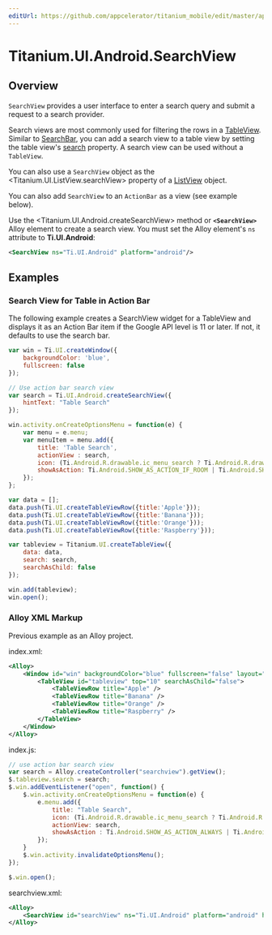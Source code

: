 ```yaml
---
editUrl: https://github.com/appcelerator/titanium_mobile/edit/master/apidoc/Titanium/UI/Android/SearchView.yml
---
```

# Titanium.UI.Android.SearchView

<TypeHeader/>

## Overview

`SearchView` provides a user interface to enter a search query and submit a request to a search provider.

Search views are most commonly used for filtering the rows in a [TableView](Titanium.UI.TableView).
Similar to [SearchBar](Titanium.UI.SearchBar), you can add a search view to a table view by setting the table view's 
[search](Titanium.UI.TableView.search) property. A search view can be used without a `TableView`. 

You can also use a `SearchView` object as the <Titanium.UI.ListView.searchView>
property of a [ListView](Titanium.UI.ListView) object.

You can also add `SearchView` to an `ActionBar` as a view (see example below).

Use the <Titanium.UI.Android.createSearchView> method or **`<SearchView>`** Alloy element to create
a search view. You must set the Alloy element's `ns` attribute to **Ti.UI.Android**:

``` xml
<SearchView ns="Ti.UI.Android" platform="android"/>
```

## Examples

### Search View for Table in Action Bar

The following example creates a SearchView widget for a TableView
and displays it as an Action Bar item if the Google API level is 11 or later.
If not, it defaults to use the search bar.

``` js
var win = Ti.UI.createWindow({
    backgroundColor: 'blue',
    fullscreen: false
});

// Use action bar search view
var search = Ti.UI.Android.createSearchView({
    hintText: "Table Search"
});

win.activity.onCreateOptionsMenu = function(e) {
    var menu = e.menu;
    var menuItem = menu.add({
        title: 'Table Search',
        actionView : search,
        icon: (Ti.Android.R.drawable.ic_menu_search ? Ti.Android.R.drawable.ic_menu_search : "my_search.png"),
        showAsAction: Ti.Android.SHOW_AS_ACTION_IF_ROOM | Ti.Android.SHOW_AS_ACTION_COLLAPSE_ACTION_VIEW
    });
};

var data = [];
data.push(Ti.UI.createTableViewRow({title:'Apple'}));
data.push(Ti.UI.createTableViewRow({title:'Banana'}));
data.push(Ti.UI.createTableViewRow({title:'Orange'}));
data.push(Ti.UI.createTableViewRow({title:'Raspberry'}));

var tableview = Titanium.UI.createTableView({
    data: data,
    search: search,
    searchAsChild: false
});

win.add(tableview);
win.open();
```

### Alloy XML Markup

Previous example as an Alloy project.

index.xml:
``` xml
<Alloy>
    <Window id="win" backgroundColor="blue" fullscreen="false" layout="vertical">
        <TableView id="tableview" top="10" searchAsChild="false">
            <TableViewRow title="Apple" />
            <TableViewRow title="Banana" />
            <TableViewRow title="Orange" />
            <TableViewRow title="Raspberry" />
        </TableView>
    </Window>
</Alloy>
```

index.js:
``` js
// use action bar search view
var search = Alloy.createController("searchview").getView();
$.tableview.search = search;
$.win.addEventListener("open", function() {
    $.win.activity.onCreateOptionsMenu = function(e) {
        e.menu.add({
            title: "Table Search",
            icon: (Ti.Android.R.drawable.ic_menu_search ? Ti.Android.R.drawable.ic_menu_search : "my_search.png"),
            actionView: search,
            showAsAction : Ti.Android.SHOW_AS_ACTION_ALWAYS | Ti.Android.SHOW_AS_ACTION_COLLAPSE_ACTION_VIEW
        });
    }
    $.win.activity.invalidateOptionsMenu();
});

$.win.open();
```

searchview.xml:
``` xml
<Alloy>
    <SearchView id="searchView" ns="Ti.UI.Android" platform="android" hintText="Table Search" />
</Alloy>
```

<ApiDocs/>
